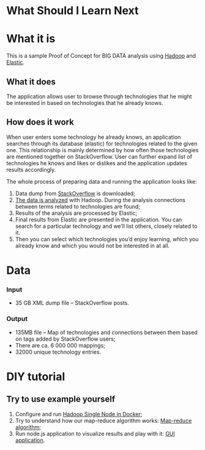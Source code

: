 ﻿What Should I Learn Next
========================

# What it is
This is a sample Proof of Concept for BIG DATA analysis using [Hadoop](https://hadoop.apache.org/) and [Elastic](https://www.elastic.co/).

## What it does
The application allows user to browse through technologies that he might be interested in based on technologies that he already knows.


## How does it work
When user enters some technology he already knows, an application searches through its database (elastic) for technologies related to the given one. This relationship is mainly determined by how often those technologies are mentioned together on StackOverflow. User can further expand list of technologies he knows and likes or dislikes and the application updates results accordingly.

 The whole process of preparing data and running the application looks like:
1.	Data dump from [StackOverflow](https://archive.org/details/stackexchange) is downloaded;
2.	[The data is analyzed](big-data/map-reduce/README.md) with Hadoop. During the analysis connections between terms related to technologies are found;
3. Results of the analysis are processed by Elastic;
4. Final results from Elastic are presented in the application. You can search for a particular technology and we’ll list others, closely related to it.
5. Then you can select which technologies you’d enjoy learning, which you already know and which you would not be interested in at all.


# Data
### Input
* 35 GB XML dump file – StackOverflow posts.

### Output
* 135MB file – Map of technologies and connections between them based on tags added by StackOverflow users;
* There are ca. 6 000 000 mappings;
* 32000 unique technology entries.


# DIY tutorial
## Try to use example yourself
1. Configure and run [Hadoop Single Node in Docker](big-data/hadoop-in-docker/README.md);
2. Try to understand how our map-reduce algorithm works: [Map-reduce algorithm](big-data/map-reduce/README.md);
3. Run node.js application to visualize results and play with it: [GUI application](webapp/README.md).


